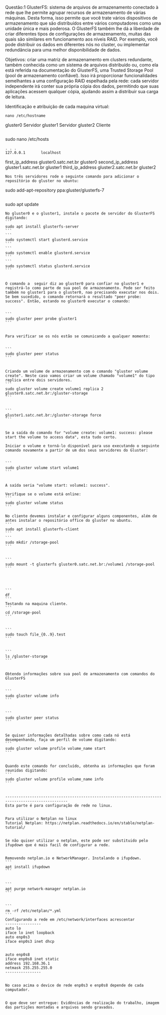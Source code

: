 Questão:1
GlusterFS: sistema de arquivos de armazenamento conectado à rede que lhe permite agrupar recursos de armazenamento de várias máquinas. Desta forma, isso permite que você trate vários dispositivos de armazenamento que são distribuídos entre vários computadores como uma unidade única e mais poderosa. O GlusterFS também lhe dá a liberdade de criar diferentes tipos de configurações de armazenamento, muitas das quais são similares em funcionamento aos níveis RAID. Por exemplo, você pode distribuir os dados em diferentes nós no cluster, ou implementar redundância para uma melhor disponibilidade de dados.
 
Objetivos: criar uma matriz de armazenamento em clusters redundante, também conhecida como um sistema de arquivos distribuído ou, como ela está referida na documentação do GlusterFS, uma Trusted Storage Pool (pool de armazenamento confiável). Isso irá proporcionar funcionalidades semelhantes a uma configuração RAID espelhada pela rede: cada servidor independente irá conter sua própria cópia dos dados, permitindo que suas aplicações acessem qualquer cópia, ajudando assim a distribuir sua carga de leitura.
 
Identificação e atribuição de cada maquina virtual:
```
nano /etc/hostname
```
gluster0 Servidor
gluster1 Servidor
gluster2 Cliente


``` 
``` 
sudo nano /etc/hosts
``` 
. . .
127.0.0.1       localhost
```
first_ip_address gluster0.satc.net.br gluster0
second_ip_address gluster1.satc.net.br gluster1
third_ip_address gluster2.satc.net.br gluster2
 ```
Nos três servidores rode o seguinte comando para adicionar o reposítório do gluster no ubuntu:
```
sudo add-apt-repository ppa:gluster/glusterfs-7
``` 
``` 
sudo apt update
 ````
No gluster0 e o gluster1, instale o pacote de servidor do GlusterFS digitando:
```
sudo apt install glusterfs-server
```
```
sudo systemctl start glusterd.service
```
```
sudo systemctl enable glusterd.service
```
```
sudo systemctl status glusterd.service
 ```


O comando a  seguir diz ao gluster0 para confiar no gluster1 e registrá-lo como parte de sua pool de armazenamento. Pode ser feito também no gluster1 para o gluster0, nao precisando executar nos dois.
Se bem sucedido, o comando retornará o resultado "peer probe: success". Então, estando no gluster0 executar o comando: 


``` 
sudo gluster peer probe gluster1
```


Para verificar se os nós estão se comunicando a qualquer momento:


```
sudo gluster peer status
 ```


Criando um volume de armazenamento com o comando "gluster volume create". Neste caso vamos criar um volume chamado "volume1" do tipo replica entre dois servidores.
```
sudo gluster volume create volume1 replica 2 gluster0.satc.net.br:/gluster-storage 
```


```
gluster1.satc.net.br:/gluster-storage force
```


Se a saída do comando for "volume create: volume1: success: please start the volume to access data", esta tudo certo.
 
Iniciar o volume e torná-lo disponível para uso executando o seguinte comando novamente a partir de um dos seus servidores do Gluster:


```
sudo gluster volume start volume1
```


A saída seria "volume start: volume1: success".
 
Verifique se o volume está online:
```
sudo gluster volume status
```
 
No cliente devemos instalar e configurar alguns componentes, além de antes instalar o repositório office do gluster no ubuntu.
```
sudo apt install glusterfs-client
```
```
sudo mkdir /storage-pool
```


```
sudo mount -t glusterfs gluster0.satc.net.br:/volume1 /storage-pool
```




```
df
 ```
Testando na maquina cliente.
```
 cd /storage-pool
```


```
sudo touch file_{0..9}.test
```


```
ls /gluster-storage
 ```


Obtendo informações sobre sua pool de armazenamento com comandos do GlusterFS


```
sudo gluster volume info
```


```
sudo gluster peer status
 ```


Se quiser informações detalhadas sobre como cada nó está desempenhando, faça um perfil de volume digitando:
```
sudo gluster volume profile volume_name start
 ```


Quando este comando for concluído, obtenha as informações que foram reunidas digitando:
```
sudo gluster volume profile volume_name info
```


--------------------------------------------------------------------------------------------------
Esta parte é para configuração de rede no linux.


Para utilizar o Netplan no linux
Tutorial Netplan: https://netplan.readthedocs.io/en/stable/netplan-tutorial/


Se não quiser utilizar o netplan, este pode ser substituido pelo ifupdown que é mais facil de configurar a rede.


Removendo netplan.io e NetworkManager. Instalando o ifupdown.
```
apt install ifupdown
```


```
apt purge network-manager netplan.io
```


```
rm -rf /etc/netplan/*.yml
```
Configurando a rede em /etc/network/interfaces acrescentar
----------------
auto lo
iface lo inet loopback
auto enp0s3
iface enp0s3 inet dhcp


auto enp0s8
iface enp0s8 inet static
address 192.168.36.1
netmask 255.255.255.0
----------------


No caso acima o device de rede enp0s3 e enp0s8 depende de cada computador.


O que deve ser entregue: Evidências de realização do trabalho, imagem das partições montadas e arquivos sendo gravados.
